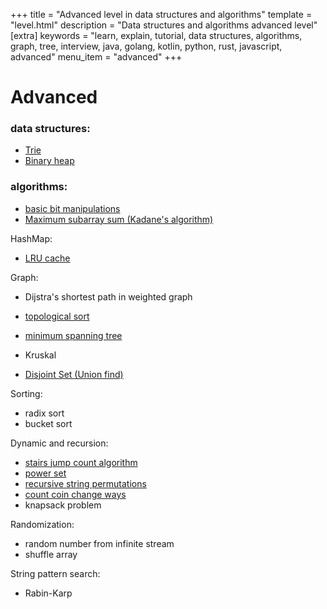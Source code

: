 +++
title = "Advanced level in data structures and algorithms"
template = "level.html"
description = "Data structures and algorithms advanced level"
[extra]
    keywords = "learn, explain, tutorial, data structures, algorithms, graph, tree, interview, java, golang, kotlin, python, rust, javascript, advanced"
    menu_item = "advanced"
+++

# Advanced

### data structures:
- [Trie](/advanced/trie)
- [Binary heap](/advanced/binary-heap)


### algorithms:
- [basic bit manipulations](/advanced/bit-manipulations)
- [Maximum subarray sum (Kadane's algorithm)](/advanced/maximum-subarray-sum)

HashMap:
- [LRU cache](/advanced/lru-cache)

Graph:
- Dijstra's shortest path in weighted graph
- [topological sort](/advanced/topological-sort)
- [minimum spanning tree](/advanced/kruskal-minimum-spanning-tree)
- Kruskal

- [Disjoint Set (Union find)](/advanced/union-find)

Sorting:
- radix sort
- bucket sort

Dynamic and recursion:
- [stairs jump count algorithm](/advanced/stairs-jump-algorithm)
- [power set](/advanced/powerset)
- [recursive string permutations](/advanced/recursive-string-permutations)
- [count coin change ways](/advanced/coin-change-count)
- knapsack problem

Randomization:
- random number from infinite stream
- shuffle array

String pattern search:
- Rabin-Karp